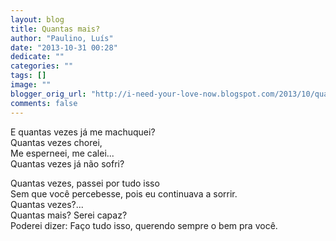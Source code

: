 ```yaml
---
layout: blog
title: Quantas mais?
author: "Paulino, Luís"
date: "2013-10-31 00:28"
dedicate: ""
categories: ""
tags: []
image: ""
blogger_orig_url: "http://i-need-your-love-now.blogspot.com/2013/10/quantas-mais.html"
comments: false
---
```


E quantas vezes já me machuquei?\
Quantas vezes chorei,\
Me esperneei, me calei...\
Quantas vezes já não sofri?

Quantas vezes, passei por tudo isso\
Sem que você percebesse, pois eu continuava a sorrir.\
Quantas vezes?...\
Quantas mais? Serei capaz?\
Poderei dizer: Faço tudo isso, querendo sempre o bem pra você.
